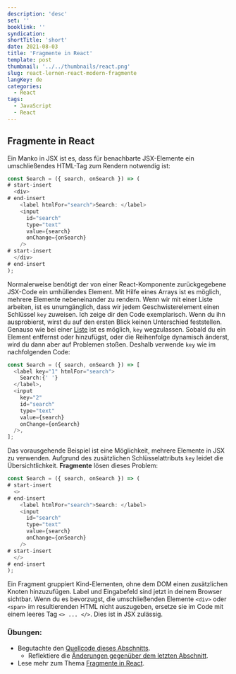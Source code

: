 ```yaml
---
description: 'desc'
set: ''
booklink: ''
syndication:
shortTitle: 'short'
date: 2021-08-03
title: 'Fragmente in React'
template: post
thumbnail: '../../thumbnails/react.png'
slug: react-lernen-react-modern-fragmente
langKey: de
categories:
  - React
tags:
  - JavaScript
  - React
---
```


## Fragmente in React

Ein Manko in JSX ist es, dass für benachbarte JSX-Elemente ein umschließendes HTML-Tag zum Rendern notwendig ist:

```js
const Search = ({ search, onSearch }) => (
# start-insert
  <div>
# end-insert
    <label htmlFor="search">Search: </label>
    <input
      id="search"
      type="text"
      value={search}
      onChange={onSearch}
    />
# start-insert
  </div>
# end-insert
);
```

Normalerweise benötigt der von einer React-Komponente zurückgegebene JSX-Code ein umhüllendes Element. Mit Hilfe eines Arrays ist es möglich, mehrere Elemente nebeneinander zu rendern. Wenn wir mit einer Liste arbeiten, ist es unumgänglich, dass wir jedem Geschwisterelement einen Schlüssel `key` zuweisen. Ich zeige dir den Code exemplarisch. Wenn du ihn ausprobierst, wirst du auf den ersten Blick keinen Unterschied feststellen. Genauso wie bei einer [Liste](https://www.robinwieruch.de/react-list-component) ist es möglich, `key` wegzulassen. Sobald du ein Element entfernst oder hinzufügst, oder die Reihenfolge dynamisch änderst, wird du dann aber auf Problemen stoßen. Deshalb verwende `key` wie im nachfolgenden Code:

```js
const Search = ({ search, onSearch }) => [
  <label key="1" htmlFor="search">
    Search:{' '}
  </label>,
  <input
    key="2"
    id="search"
    type="text"
    value={search}
    onChange={onSearch}
  />,
];
```

Das vorausgehende Beispiel ist eine Möglichkeit, mehrere Elemente in JSX zu verwenden. Aufgrund des zusätzlichen Schlüsselattributs `key` leidet die Übersichtlichkeit. **Fragmente** lösen dieses Problem:

```js
const Search = ({ search, onSearch }) => (
# start-insert
  <>
# end-insert
    <label htmlFor="search">Search: </label>
    <input
      id="search"
      type="text"
      value={search}
      onChange={onSearch}
    />
# start-insert
  </>
# end-insert
);
```

Ein Fragment gruppiert Kind-Elementen, ohne dem DOM einen zusätzlichen Knoten hinzuzufügen. Label und Eingabefeld sind jetzt in deinem Browser sichtbar. Wenn du es bevorzugst, die umschließenden Elemente `<div>` oder `<span>` im resultierenden HTML nicht auszugeben, ersetze sie im Code mit einem leeres Tag `<> ... </>`. Dies ist in JSX zulässig.

### Übungen:

* Begutachte den [Quellcode dieses Abschnitts](https://codesandbox.io/s/github/the-road-to-learn-react/hacker-stories/tree/hs/React-Fragments).
  * Reflektiere die [Änderungen gegenüber dem letzten Abschnitt](https://github.com/the-road-to-learn-react/hacker-stories/compare/hs/React-Custom-Hooks...hs/React-Fragments?expand=1).
* Lese mehr zum Thema [Fragmente in React](https://de.reactjs.org/docs/fragments.html).
<img src="https://vg02.met.vgwort.de/na/21380f6a2be04247a78e617a5c5027e9" width="1" height="1" alt="">